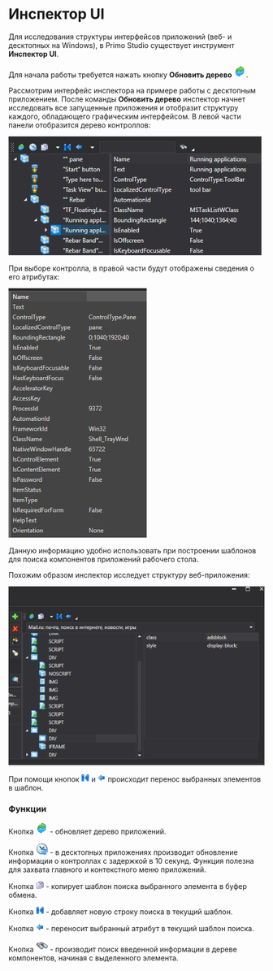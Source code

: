 # Инспектор UI

Для исследования структуры интерфейсов приложений (веб- и десктопных на Windows), в Primo Studio существует инструмент **Инспектор UI**.

Для начала работы требуется нажать кнопку **Обновить дерево** ![](<../../.gitbook/assets/0 (73).png>).

Рассмотрим интерфейс инспектора на примере работы с десктопным приложением. После команды **Обновить дерево** инспектор начнет исследовать все запущенные приложения и отобразит структуру каждого, обладающего графическим интерфейсом. В левой части панели отобразится дерево контроллов:

![](<../../.gitbook/assets/001 (9).png>)

При выборе контролла, в правой части будут отображены сведения о его атрибутах:

![](<../../.gitbook/assets/2 (3).png>)

Данную информацию удобно использовать при построении шаблонов для поиска компонентов приложений рабочего стола.

Похожим образом инспектор исследует структуру веб-приложения:

![](<../../.gitbook/assets/7 (6).png>)

При помощи кнопок ![](<../../.gitbook/assets/18 (1) (2) (1) (1) (1) (1).png>) и ![](<../../.gitbook/assets/19 (1) (2) (1) (1) (1).png>) происходит перенос выбранных элементов в шаблон.

### Функции

Кнопка ![](<../../.gitbook/assets/0 (73).png>) - обновляет дерево приложений.

Кнопка ![](../../.gitbook/assets/btnRefreshWait.png) - в десктопных приложениях производит обновление информации о контроллах с задержкой в 10 секунд. Функция полезна для захвата главного и контекстного меню приложений.

Кнопка ![](<../../.gitbook/assets/4 (6).png>) - копирует шаблон поиска выбранного элемента в буфер обмена.

Кнопка ![](<../../.gitbook/assets/18 (1) (2) (1) (1) (1).png>) - добавляет новую строку поиска в текущий шаблон.

Кнопка ![](<../../.gitbook/assets/19 (1) (2) (1) (1) (1) (4).png>) - переносит выбранный атрибут в текущий шаблон поиска.

Кнопка ![](../../.gitbook/assets/btnSearch.png) - производит поиск введенной информации в дереве компонентов, начиная с выделенного элемента.

